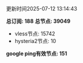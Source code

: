 更新时间2025-07-12 13:14:43

**总订阅: 188**
**总节点: 39049**
- vless节点: 15742
- hysteria2节点: 10

**google ping有效节点: 151**

